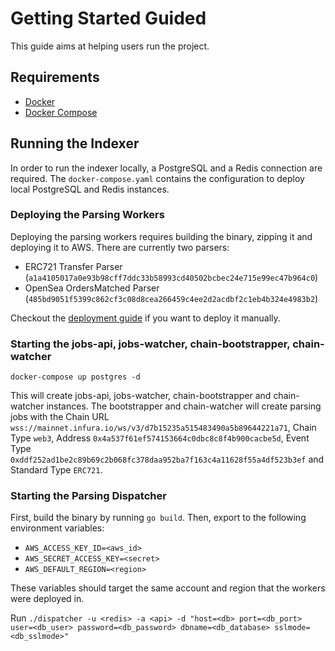 # Getting Started Guided

This guide aims at helping users run the project.

## Requirements

* [Docker](https://docs.docker.com/get-docker/)
* [Docker Compose](https://docs.docker.com/compose/install/)

## Running the Indexer

In order to run the indexer locally, a PostgreSQL and a Redis connection are required.
The `docker-compose.yaml` contains the configuration to deploy local PostgreSQL and Redis instances.

### Deploying the Parsing Workers

Deploying the parsing workers requires building the binary, zipping it and deploying it to AWS.
There are currently two parsers:

* ERC721 Transfer Parser (`a1a4105017a0e93b98cff7ddc33b58993cd40502bcbec24e715e99ec47b964c0`)
* OpenSea OrdersMatched Parser (`485bd9051f5399c862cf3c08d8cea266459c4ee2d2acdbf2c1eb4b324e4983b2`)

Checkout the [deployment guide](DEPLOYMENT-GUIDE.md) if you want to deploy it manually.

### Starting the jobs-api, jobs-watcher, chain-bootstrapper, chain-watcher

```shell
docker-compose up postgres -d
```

This will create jobs-api, jobs-watcher, chain-bootstrapper and chain-watcher instances.
The bootstrapper and chain-watcher will create parsing jobs with the Chain URL `wss://mainnet.infura.io/ws/v3/d7b15235a515483490a5b89644221a71`, Chain Type `web3`, Address `0x4a537f61ef574153664c0dbc8c8f4b900cacbe5d`, Event Type `0xddf252ad1be2c89b69c2b068fc378daa952ba7f163c4a11628f55a4df523b3ef` and Standard Type `ERC721`.

### Starting the Parsing Dispatcher

First, build the binary by running `go build`.
Then, export to the following environment variables:

* `AWS_ACCESS_KEY_ID=<aws_id>`
* `AWS_SECRET_ACCESS_KEY=<secret>`
* `AWS_DEFAULT_REGION=<region>`

These variables should target the same account and region that the workers were deployed in.

Run `./dispatcher -u <redis> -a <api> -d "host=<db> port=<db_port> user=<db_user> password=<db_password> dbname=<db_database> sslmode=<db_sslmode>"`
